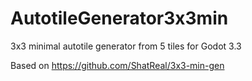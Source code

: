 # AutotileGenerator3x3min
3x3 minimal autotile generator from 5 tiles for Godot 3.3

Based on https://github.com/ShatReal/3x3-min-gen
